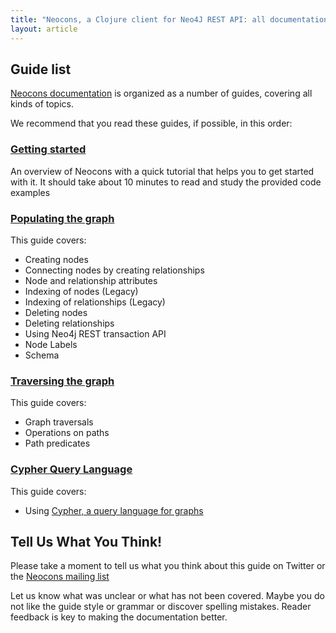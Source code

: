 ```yaml
---
title: "Neocons, a Clojure client for Neo4J REST API: all documentation guides"
layout: article
---
```


## Guide list

[Neocons documentation](https://github.com/clojurewerkz/neocons.docs) is organized as a number of guides, covering all kinds of topics.

We recommend that you read these guides, if possible, in this order:


###  [Getting started](/articles/getting_started.html)

An overview of Neocons with a quick tutorial that helps you to get started with it. It should take about
10 minutes to read and study the provided code examples

### [Populating the graph](/articles/populating.html)

This guide covers:

 * Creating nodes
 * Connecting nodes by creating relationships
 * Node and relationship attributes
 * Indexing of nodes (Legacy)
 * Indexing of relationships (Legacy)
 * Deleting nodes
 * Deleting relationships
 * Using Neo4j REST transaction API
 * Node Labels
 * Schema


### [Traversing the graph](/articles/traversing.html)

This guide covers:

 * Graph traversals
 * Operations on paths
 * Path predicates


### [Cypher Query Language](/articles/cypher.html)

This guide covers:

 * Using [Cypher, a query language for graphs](http://docs.neo4j.org/chunked/stable/cypher-query-lang.html)



## Tell Us What You Think!

Please take a moment to tell us what you think about this guide on Twitter or the [Neocons mailing list](https://groups.google.com/forum/#!forum/clojure-neo4j)

Let us know what was unclear or what has not been covered. Maybe you do not like the guide style or grammar or discover spelling mistakes. Reader feedback is key to making the documentation better.

